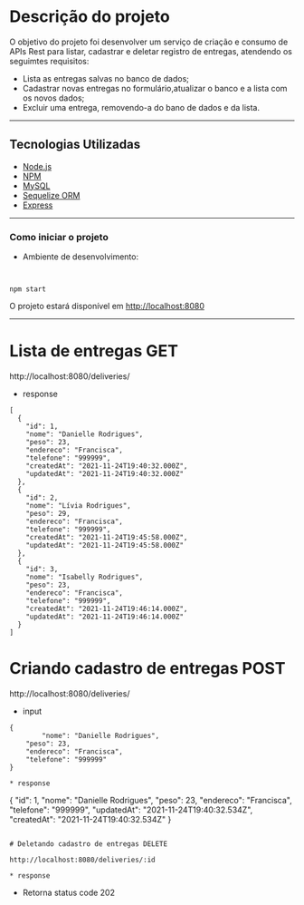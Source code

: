 

# Descrição do projeto

O objetivo do projeto foi desenvolver um serviço de criação e consumo de APIs Rest para listar, cadastrar e deletar registro de entregas, atendendo os seguimtes requisitos:

- Lista as entregas salvas no banco de dados;
- Cadastrar novas entregas no formulário,atualizar o banco e a lista com os novos dados;
- Excluir uma entrega, removendo-a do bano de dados e da lista.

---

## Tecnologias Utilizadas

- [Node.js](https://nodejs.org/en/)
- [NPM](https://www.npmjs.com/)
- [MySQL](https://mysql.com)
- [Sequelize ORM](https://sequelize.org/)
- [Express](https://expressjs.com/pt-br/)

---

### Como iniciar o projeto

- Ambiente de desenvolvimento:

```


npm start
```

O projeto estará disponível em <http://localhost:8080>

---

# Lista de entregas GET

http://localhost:8080/deliveries/


* response

```
[
  {
    "id": 1,
    "nome": "Danielle Rodrigues",
    "peso": 23,
    "endereco": "Francisca",
    "telefone": "999999",
    "createdAt": "2021-11-24T19:40:32.000Z",
    "updatedAt": "2021-11-24T19:40:32.000Z"
  },
  {
    "id": 2,
    "nome": "Lívia Rodrigues",
    "peso": 29,
    "endereco": "Francisca",
    "telefone": "999999",
    "createdAt": "2021-11-24T19:45:58.000Z",
    "updatedAt": "2021-11-24T19:45:58.000Z"
  },
  {
    "id": 3,
    "nome": "Isabelly Rodrigues",
    "peso": 23,
    "endereco": "Francisca",
    "telefone": "999999",
    "createdAt": "2021-11-24T19:46:14.000Z",
    "updatedAt": "2021-11-24T19:46:14.000Z"
  }
]

```

# Criando cadastro de entregas POST

http://localhost:8080/deliveries/

* input

```
{		
		"nome": "Danielle Rodrigues",
    "peso": 23,
    "endereco": "Francisca",
    "telefone": "999999"
}

* response

```
{
  "id": 1,
  "nome": "Danielle Rodrigues",
  "peso": 23,
  "endereco": "Francisca",
  "telefone": "999999",
  "updatedAt": "2021-11-24T19:40:32.534Z",
  "createdAt": "2021-11-24T19:40:32.534Z"
}

```

# Deletando cadastro de entregas DELETE

http://localhost:8080/deliveries/:id

* response

```
- Retorna status code 202
